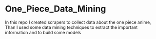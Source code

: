 # One_Piece_Data_Mining
In this repo I created scrapers to collect data about the one piece anime, Than I used some data mining techniques to extract the important information and to build some models  
